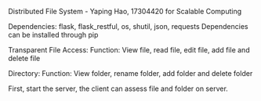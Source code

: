 Distributed File System - Yaping Hao, 17304420 for Scalable Computing

Dependencies:
flask, flask_restful, os, shutil, json, requests
Dependencies can be installed through pip

Transparent File Access:
Function: View file, read file, edit file, add file and delete file

Directory:
Function: View folder, rename folder, add folder and delete folder

First, start the server, the client can assess file and folder on server.

